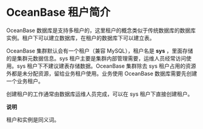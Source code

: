 OceanBase 租户简介 
===================================



OceanBase 数据库是支持多租户的，这里租户的概念类似于传统数据库的数据库实例。租户下可以建立数据库，在租户的数据库下可以建立表。

OceanBase 集群默认会有一个租户（兼容 MySQL），租户名是 **sys** ，里面存储的是集群元数据信息。sys 租户主要是集群内部管理需要，运维人员经常访问使用。sys 租户下不建议建表存储数据。OceanBase 集群除去 sys 租户占用的资源外都是未分配资源，留给业务租户使用。业务使用 OceanBase 数据库需要先创建一个业务租户。

创建租户的工作通常由数据库运维人员完成，可以在 sys 租户下直接创建租户。

**说明**



租户和实例是同义词。

